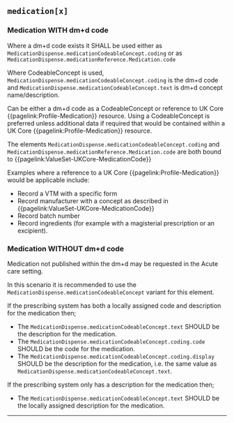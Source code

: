 ## `medication[x]`

### Medication WITH dm+d code

Where a dm+d code exists it SHALL be used either as `MedicationDispense.medicationCodeableConcept.coding` or as `MedicationDispense.medicationReference.Medication.code`

Where CodeableConcept is used, `MedicationDispense.medicationCodeableConcept.coding` is the dm+d code and `MedicationDispense.medicationCodeableConcept.text` is dm+d concept name/description. 

Can be either a dm+d code as a CodeableConcept or reference to UK Core {{pagelink:Profile-Medication}}
resource. Using a CodeableConcept is preferred unless additional data if required that would be contained within a UK Core {{pagelink:Profile-Medication}} resource.

The elements `MedicationDispense.medicationCodeableConcept.coding` and `MedicationDispense.medicationReference.Medication.code` are both bound to {{pagelink:ValueSet-UKCore-MedicationCode}}

Examples where a reference to a UK Core {{pagelink:Profile-Medication}} would be applicable include:

- Record a VTM with a specific form 
- Record manufacturer with a concept as described in {{pagelink:ValueSet-UKCore-MedicationCode}}
- Record batch number
- Record ingredients (for example with a magisterial prescription or an excipient).

### Medication WITHOUT dm+d code

Medication not published within the dm+d may be requested in the Acute care setting.

In this scenario it is recommended to use the `MedicationDispense.medicationCodeableConcept` variant for this element. 

If the prescribing system has both a locally assigned code and description for the medication then;

- The `MedicationDispense.medicationCodeableConcept.text` SHOULD be the description for the medication.  
- The `MedicationDispense.medicationCodeableConcept.coding.code` SHOULD be the code for the medication.  
- The `MedicationDispense.medicationCodeableConcept.coding.display` SHOULD be the description for the medication, i.e. the same value as `MedicationDispense.medicationCodeableConcept.text`.  

If the prescribing system only has a description for the medication then;  

- The `MedicationDispense.medicationCodeableConcept.text` SHOULD be the locally assigned description for the medication.  


---
